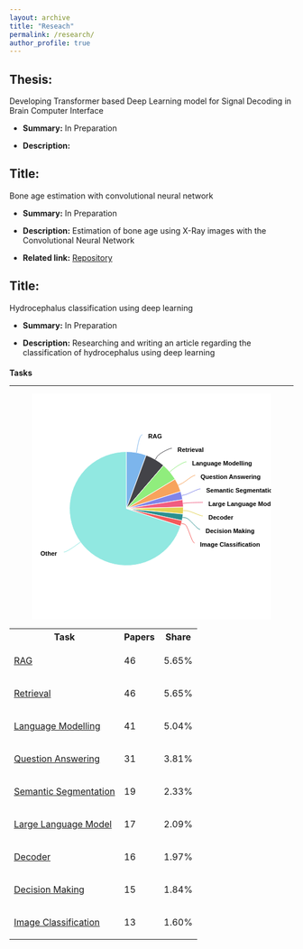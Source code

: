 ```yaml
---
layout: archive
title: "Reseach"
permalink: /research/
author_profile: true
---
```





## Thesis:
Developing Transformer based Deep Learning model for Signal Decoding in Brain Computer Interface

- **Summary:** In Preparation

- **Description:** 








## Title:
Bone age estimation with convolutional neural network

- **Summary:** In Preparation

- **Description:** Estimation of bone age using X-Ray images with the Convolutional Neural Network

- **Related link:** [Repository](https://github.com/Armin-Abdollahi/Bone-Age-Estimation)









## Title:
Hydrocephalus classification using deep learning

- **Summary:** In Preparation

- **Description:** Researching and writing an article regarding the classification of hydrocephalus using deep learning























<div id="tasks">
            <h4 style="margin-bottom: 0.5rem">Tasks</h4>
            <hr>
            <div class="row">
                    <div class="col-lg-6">
                        <figure class="highcharts-figure">
                            <div id="usage-container" data-highcharts-chart="0" style="overflow: hidden;"><div id="highcharts-a52d62a-0" dir="ltr" class="highcharts-container " style="position: relative; overflow: hidden; width: 450px; height: 400px; text-align: left; line-height: normal; z-index: 0; -webkit-tap-highlight-color: rgba(0, 0, 0, 0); user-select: none; touch-action: manipulation; outline: none;"><svg version="1.1" class="highcharts-root" style="font-family:&quot;Lucida Grande&quot;, &quot;Lucida Sans Unicode&quot;, Arial, Helvetica, sans-serif;font-size:12px;" xmlns="http://www.w3.org/2000/svg" width="450" height="400" viewBox="0 0 450 400"><desc>Created with Highcharts 9.3.0</desc><defs><clipPath id="highcharts-a52d62a-11-"><rect x="0" y="0" width="430" height="375" fill="none"></rect></clipPath></defs><rect fill="#ffffff" class="highcharts-background" x="0" y="0" width="450" height="400" rx="0" ry="0"></rect><rect fill="none" class="highcharts-plot-background" x="10" y="10" width="430" height="375"></rect><g class="highcharts-pane-group" data-z-index="0"></g><rect fill="none" class="highcharts-plot-border" data-z-index="1" x="10" y="10" width="430" height="375"></rect><g class="highcharts-series-group" data-z-index="3"><g class="highcharts-series highcharts-series-0 highcharts-pie-series highcharts-tracker" data-z-index="0.1" opacity="1" transform="translate(10,10) scale(1 1)" style="cursor:pointer;" clip-path="none"><path fill="#91e8e1" d="M 343.013783665148 234.6065537239864 A 133.5 133.5 0 1 1 215.81457117826744 60.00012877851876 L 215.8159601582055 61.00012781388568 A 132.5 132.5 0 1 0 342.0623695552967 234.29863946388164 Z" class="highcharts-halo highcharts-color-9" data-z-index="-1" fill-opacity="0.25" visibility="hidden"></path><path fill="#7cb5ec" d="M 157.47942900642678 92.5000020948801 A 101 101 0 0 1 192.4926108691904 98.75551633705835 L 157.5 193.5 A 0 0 0 0 0 157.5 193.5 Z" transform="translate(0,0)" stroke="#ffffff" stroke-width="1" opacity="1" stroke-linejoin="round" class="highcharts-point highcharts-color-0"></path><path fill="#434348" d="M 192.5873378407586 98.79055631433332 A 101 101 0 0 1 223.24296839659587 116.82626195101612 L 157.5 193.5 A 0 0 0 0 0 157.5 193.5 Z" transform="translate(0,0)" stroke="#ffffff" stroke-width="1" opacity="1" stroke-linejoin="round" class="highcharts-point highcharts-color-1"></path><path fill="#90ed7d" d="M 223.31960925038442 116.89204324532139 A 101 101 0 0 1 243.8678563688336 141.13977285904377 L 157.5 193.5 A 0 0 0 0 0 157.5 193.5 Z" transform="translate(0,0)" stroke="#ffffff" stroke-width="1" opacity="1" stroke-linejoin="round" class="highcharts-point highcharts-color-2"></path><path fill="#f7a35c" d="M 243.92017340332328 141.22616688112936 A 101 101 0 0 1 253.80816443443214 163.07406594251574 L 157.5 193.5 A 0 0 0 0 0 157.5 193.5 Z" transform="translate(0,0)" stroke="#ffffff" stroke-width="1" opacity="1" stroke-linejoin="round" class="highcharts-point highcharts-color-3"></path><path fill="#8085e9" d="M 253.83854220934043 163.1703893038646 A 101 101 0 0 1 257.2259969021508 177.50857911653253 L 157.5 193.5 A 0 0 0 0 0 157.5 193.5 Z" transform="translate(0,0)" stroke="#ffffff" stroke-width="1" opacity="1" stroke-linejoin="round" class="highcharts-point highcharts-color-4"></path><path fill="#f15c80" d="M 257.2419384573748 177.60831309252347 A 101 101 0 0 1 258.4604105866097 190.6723695108482 L 157.5 193.5 A 0 0 0 0 0 157.5 193.5 Z" transform="translate(0,0)" stroke="#ffffff" stroke-width="1" opacity="1" stroke-linejoin="round" class="highcharts-point highcharts-color-5"></path><path fill="#e4d354" d="M 258.46318773642656 190.7733313184232 A 101 101 0 0 1 258.04458016827977 203.08057403209028 L 157.5 193.5 A 0 0 0 0 0 157.5 193.5 Z" transform="translate(0,0)" stroke="#ffffff" stroke-width="1" opacity="1" stroke-linejoin="round" class="highcharts-point highcharts-color-6"></path><path fill="#2b908f" d="M 258.0349493235585 203.18111380521452 A 101 101 0 0 1 256.2600185502065 214.6532204631556 L 157.5 193.5 A 0 0 0 0 0 157.5 193.5 Z" transform="translate(0,0)" stroke="#ffffff" stroke-width="1" opacity="1" stroke-linejoin="round" class="highcharts-point highcharts-color-7"></path><path fill="#f45b5b" d="M 256.2388159532637 214.75196988863647 A 101 101 0 0 1 253.6238763836597 224.50323191183313 L 157.5 193.5 A 0 0 0 0 0 157.5 193.5 Z" transform="translate(0,0)" stroke="#ffffff" stroke-width="1" opacity="1" stroke-linejoin="round" class="highcharts-point highcharts-color-8"></path><path fill="#91e8e1" d="M 253.5928250949809 224.59934027058148 A 101 101 0 1 1 157.35971302625478 92.50009742794303 L 157.5 193.5 A 0 0 0 1 0 157.5 193.5 Z" transform="translate(0,0)" stroke="#ffffff" stroke-width="1" opacity="1" stroke-linejoin="round" class="highcharts-point highcharts-color-9"></path></g><g class="highcharts-markers highcharts-series-0 highcharts-pie-series" data-z-index="0.1" opacity="1" transform="translate(10,10) scale(1 1)" clip-path="none"></g></g><text x="225" text-anchor="middle" class="highcharts-title" data-z-index="4" style="color:#333333;font-size:18px;fill:#333333;" y="24"></text><text x="225" text-anchor="middle" class="highcharts-subtitle" data-z-index="4" style="color:#666666;fill:#666666;" y="24"></text><text x="10" text-anchor="start" class="highcharts-caption" data-z-index="4" style="color:#666666;fill:#666666;" y="397"></text><g class="highcharts-data-labels highcharts-series-0 highcharts-pie-series highcharts-tracker" data-z-index="6" opacity="1" transform="translate(10,10) scale(1 1)" style="cursor:pointer;"><path fill="none" class="highcharts-data-label-connector highcharts-color-0" stroke="#7cb5ec" stroke-width="1" d="M 185.6350691962058 62.5 C 180.6350691962058 62.5 177.45620472649802 82.27612714478023 176.39658323659546 88.1818195087742 L 175.3369617466929 94.08751187276816" opacity="1"></path><path fill="none" class="highcharts-data-label-connector highcharts-color-1" stroke="#434348" stroke-width="1" d="M 238.07777451076475 86.5 C 233.07777451076475 86.5 214.87897186784681 96.15189479302207 211.83230079521778 101.32082073321558 L 208.78562972258874 106.4897466734091" opacity="1"></path><path fill="none" class="highcharts-data-label-connector highcharts-color-2" stroke="#90ed7d" stroke-width="1" d="M 263.85087567455946 110.5 C 258.85087567455946 110.5 243.75074801930933 120.49446277089928 239.17106228377077 124.37086297775419 L 234.5913765482322 128.2472631846091" opacity="1"></path><path fill="none" class="highcharts-data-label-connector highcharts-color-3" stroke="#f7a35c" stroke-width="1" d="M 279.46153213770754 134.5 C 274.46153213770754 134.5 260.4688194138592 146.95515894842842 255.00144847153038 149.4265664378924 L 249.53407752920157 151.8979739273564" opacity="1"></path><path fill="none" class="highcharts-data-label-connector highcharts-color-4" stroke="#8085e9" stroke-width="1" d="M 288.737870704476 158.5 C 283.737870704476 158.5 267.4837986864362 167.56616059081344 261.6439509685723 168.94317861254015 L 255.80410325070844 170.32019663426686" opacity="1"></path><path fill="none" class="highcharts-data-label-connector highcharts-color-5" stroke="#f15c80" stroke-width="1" d="M 293.03735097664577 182.5 C 288.03735097664577 182.5 270.01559196976746 183.0481310909096 264.0413127501338 183.60309758165778 L 258.0670335305001 184.15806407240595" opacity="1"></path><path fill="none" class="highcharts-data-label-connector highcharts-color-6" stroke="#e4d354" stroke-width="1" d="M 292.8533658944026 206.5 C 287.8533658944026 206.5 270.43183824933527 197.4242718593338 264.4354574573352 197.21590344202403 L 258.4390766653351 197.00753502471426" opacity="1"></path><path fill="none" class="highcharts-data-label-connector highcharts-color-7" stroke="#2b908f" stroke-width="1" d="M 288.16622457924007 230.5 C 283.16622457924007 230.5 269.1561318376516 210.87550641141036 263.2274876692807 209.9529131506275 L 257.2988435009098 209.03031988984463" opacity="1"></path><path fill="none" class="highcharts-data-label-connector highcharts-color-8" stroke="#f45b5b" stroke-width="1" d="M 278.4310139695155 254.5 C 273.4310139695155 254.5 266.6307831880613 222.8167556315559 260.8362283285182 221.2601137396149 L 255.0416734689751 219.70347184767388" opacity="1"></path><path fill="none" class="highcharts-data-label-connector highcharts-color-9" stroke="#91e8e1" stroke-width="1" d="M 46.578240738382675 270.5816509613279 C 51.578240738382675 270.5816509613279 66.13237559875759 259.99027907351194 70.98375388554922 256.4598217775732 L 75.83513217234085 252.9293644816345" opacity="1"></path><g class="highcharts-label highcharts-data-label highcharts-data-label-color-0" data-z-index="1" style="cursor:pointer;" transform="translate(191,53)" opacity="1"><text x="5" data-z-index="1" y="16" style="color:#000000;font-size:11px;font-weight:bold;fill:#000000;"><tspan class="highcharts-text-outline" fill="#FFFFFF" stroke="#FFFFFF" stroke-width="2px" stroke-linejoin="round" style="">RAG<tspan x="5" y="16">&ZeroWidthSpace;</tspan></tspan>RAG</text></g><g class="highcharts-label highcharts-data-label highcharts-data-label-color-1" data-z-index="1" style="cursor:pointer;" transform="translate(243,77)" opacity="1"><text x="5" data-z-index="1" y="16" style="color:#000000;font-size:11px;font-weight:bold;fill:#000000;"><tspan class="highcharts-text-outline" fill="#FFFFFF" stroke="#FFFFFF" stroke-width="2px" stroke-linejoin="round" style="">Retrieval<tspan x="5" y="16">&ZeroWidthSpace;</tspan></tspan>Retrieval</text></g><g class="highcharts-label highcharts-data-label highcharts-data-label-color-2" data-z-index="1" style="cursor:pointer;" transform="translate(269,101)" opacity="1"><text x="5" data-z-index="1" y="16" style="color:#000000;font-size:11px;font-weight:bold;fill:#000000;"><tspan class="highcharts-text-outline" fill="#FFFFFF" stroke="#FFFFFF" stroke-width="2px" stroke-linejoin="round" style="">Language Modelling<tspan x="5" y="16">&ZeroWidthSpace;</tspan></tspan>Language Modelling</text></g><g class="highcharts-label highcharts-data-label highcharts-data-label-color-3" data-z-index="1" style="cursor:pointer;" transform="translate(284,125)" opacity="1"><text x="5" data-z-index="1" y="16" style="color:#000000;font-size:11px;font-weight:bold;fill:#000000;"><tspan class="highcharts-text-outline" fill="#FFFFFF" stroke="#FFFFFF" stroke-width="2px" stroke-linejoin="round" style="">Question Answering<tspan x="5" y="16">&ZeroWidthSpace;</tspan></tspan>Question Answering</text></g><g class="highcharts-label highcharts-data-label highcharts-data-label-color-4" data-z-index="1" style="cursor:pointer;" transform="translate(294,149)" opacity="1"><text x="5" data-z-index="1" y="16" style="color:#000000;font-size:11px;font-weight:bold;fill:#000000;"><tspan class="highcharts-text-outline" fill="#FFFFFF" stroke="#FFFFFF" stroke-width="2px" stroke-linejoin="round" style="">Semantic Segmentation<tspan x="5" y="16">&ZeroWidthSpace;</tspan></tspan>Semantic Segmentation</text></g><g class="highcharts-label highcharts-data-label highcharts-data-label-color-5" data-z-index="1" style="cursor:pointer;" transform="translate(298,173)" opacity="1"><text x="5" data-z-index="1" y="16" style="color:#000000;font-size:11px;font-weight:bold;fill:#000000;"><tspan class="highcharts-text-outline" fill="#FFFFFF" stroke="#FFFFFF" stroke-width="2px" stroke-linejoin="round" style="">Large Language Model<tspan x="5" y="16">&ZeroWidthSpace;</tspan></tspan>Large Language Model</text></g><g class="highcharts-label highcharts-data-label highcharts-data-label-color-6" data-z-index="1" style="cursor:pointer;" transform="translate(298,197)" opacity="1"><text x="5" data-z-index="1" y="16" style="color:#000000;font-size:11px;font-weight:bold;fill:#000000;"><tspan class="highcharts-text-outline" fill="#FFFFFF" stroke="#FFFFFF" stroke-width="2px" stroke-linejoin="round" style="">Decoder<tspan x="5" y="16">&ZeroWidthSpace;</tspan></tspan>Decoder</text></g><g class="highcharts-label highcharts-data-label highcharts-data-label-color-7" data-z-index="1" style="cursor:pointer;" transform="translate(293,221)" opacity="1"><text x="5" data-z-index="1" y="16" style="color:#000000;font-size:11px;font-weight:bold;fill:#000000;"><tspan class="highcharts-text-outline" fill="#FFFFFF" stroke="#FFFFFF" stroke-width="2px" stroke-linejoin="round" style="">Decision Making<tspan x="5" y="16">&ZeroWidthSpace;</tspan></tspan>Decision Making</text></g><g class="highcharts-label highcharts-data-label highcharts-data-label-color-8" data-z-index="1" style="cursor:pointer;" transform="translate(283,245)" opacity="1"><text x="5" data-z-index="1" y="16" style="color:#000000;font-size:11px;font-weight:bold;fill:#000000;"><tspan class="highcharts-text-outline" fill="#FFFFFF" stroke="#FFFFFF" stroke-width="2px" stroke-linejoin="round" style="">Image Classification<tspan x="5" y="16">&ZeroWidthSpace;</tspan></tspan>Image Classification</text></g><g class="highcharts-label highcharts-data-label highcharts-data-label-color-9" data-z-index="1" style="cursor:pointer;" transform="translate(0,261)" opacity="1"><text x="5" data-z-index="1" y="16" style="color:#000000;font-size:11px;font-weight:bold;fill:#000000;"><tspan class="highcharts-text-outline" fill="#FFFFFF" stroke="#FFFFFF" stroke-width="2px" stroke-linejoin="round" style="">Other<tspan x="5" y="16">&ZeroWidthSpace;</tspan></tspan>Other</text></g></g><g class="highcharts-legend highcharts-no-tooltip" data-z-index="7"><rect fill="none" class="highcharts-legend-box" rx="0" ry="0" x="0" y="0" width="8" height="8" visibility="hidden"></rect><g data-z-index="1"><g></g></g></g><g class="highcharts-label highcharts-tooltip highcharts-color-9" style="cursor:default;white-space:nowrap;pointer-events:none;" data-z-index="8" transform="translate(283,-9999)" opacity="0" visibility="hidden"><path fill="none" class="highcharts-label-box highcharts-tooltip-box highcharts-shadow" d="M 3.5 0.5 L 91.5 0.5 C 94.5 0.5 94.5 0.5 94.5 3.5 L 94.5 44.5 C 94.5 47.5 94.5 47.5 91.5 47.5 L 3.5 47.5 C 0.5 47.5 0.5 47.5 0.5 44.5 L 0.5 3.5 C 0.5 0.5 0.5 0.5 3.5 0.5" stroke="#000000" stroke-opacity="0.049999999999999996" stroke-width="5" transform="translate(1, 1)"></path><path fill="none" class="highcharts-label-box highcharts-tooltip-box highcharts-shadow" d="M 3.5 0.5 L 91.5 0.5 C 94.5 0.5 94.5 0.5 94.5 3.5 L 94.5 44.5 C 94.5 47.5 94.5 47.5 91.5 47.5 L 3.5 47.5 C 0.5 47.5 0.5 47.5 0.5 44.5 L 0.5 3.5 C 0.5 0.5 0.5 0.5 3.5 0.5" stroke="#000000" stroke-opacity="0.09999999999999999" stroke-width="3" transform="translate(1, 1)"></path><path fill="none" class="highcharts-label-box highcharts-tooltip-box highcharts-shadow" d="M 3.5 0.5 L 91.5 0.5 C 94.5 0.5 94.5 0.5 94.5 3.5 L 94.5 44.5 C 94.5 47.5 94.5 47.5 91.5 47.5 L 3.5 47.5 C 0.5 47.5 0.5 47.5 0.5 44.5 L 0.5 3.5 C 0.5 0.5 0.5 0.5 3.5 0.5" stroke="#000000" stroke-opacity="0.15" stroke-width="1" transform="translate(1, 1)"></path><path fill="rgba(247,247,247,0.85)" class="highcharts-label-box highcharts-tooltip-box" d="M 3.5 0.5 L 91.5 0.5 C 94.5 0.5 94.5 0.5 94.5 3.5 L 94.5 44.5 C 94.5 47.5 94.5 47.5 91.5 47.5 L 3.5 47.5 C 0.5 47.5 0.5 47.5 0.5 44.5 L 0.5 3.5 C 0.5 0.5 0.5 0.5 3.5 0.5" stroke="#91e8e1" stroke-width="1"></path><text x="8" data-z-index="1" y="18" style="color:#333333;font-size:12px;fill:#333333;"><tspan style="font-size: 10px">Other</tspan><tspan class="highcharts-br" dy="15" x="8">&ZeroWidthSpace;</tspan>Tasks: <tspan style="font-weight:bold;">70.0%</tspan></text></g></svg></div></div>
                        </figure>
                    </div>
                    <div class="col-lg-6 task-methods">
                        <table>
                            <tbody><tr>
                                <th>Task</th>
                                <th class="text-right">Papers</th>
                                <th class="text-right">Share</th>
                            </tr>
                            
  <tr>
                                <td><span class="dot" style="background-color: #2f7ed8"></span>
                                    
  <a href="/task/rag">RAG</a>
                                    
  </td>
                                <td class="text-right">46</td>
                                <td class="text-right">5.65%</td>
                            </tr>
                            
  <tr>
                                <td><span class="dot" style="background-color: #0d233a"></span>
                                    
   <a href="/task/retrieval">Retrieval</a>
                                    
   </td>
                                <td class="text-right">46</td>
                                <td class="text-right">5.65%</td>
                            </tr>
                            
 <tr>
                                <td><span class="dot" style="background-color: #8bbc21"></span>
                                    
<a href="/task/language-modelling">Language Modelling</a>
                                    
</td>
                                <td class="text-right">41</td>
                                <td class="text-right">5.04%</td>
                            </tr>
                            
<tr>
                                <td><span class="dot" style="background-color: #f28f43"></span>
                                    
<a href="/task/question-answering">Question Answering</a>
                                    
</td>
                                <td class="text-right">31</td>
                                <td class="text-right">3.81%</td>
                            </tr>
                            
<tr>
                                <td><span class="dot" style="background-color: rgb(128, 133, 233)"></span>
                                    
<a href="/task/semantic-segmentation">Semantic Segmentation</a>
                                    
</td>
                                <td class="text-right">19</td>
                                <td class="text-right">2.33%</td>
                            </tr>
                            
<tr>
                                <td><span class="dot" style="background-color: rgb(241, 92, 128)"></span>
                                    
<a href="/task/large-language-model">Large Language Model</a>
                                    
</td>
                                <td class="text-right">17</td>
                                <td class="text-right">2.09%</td>
                            </tr>
                            
<tr>
                                <td><span class="dot" style="background-color: rgb(228, 211, 84)"></span>
                                    
<a href="/task/decoder">Decoder</a>
                                    
</td>
                                <td class="text-right">16</td>
                                <td class="text-right">1.97%</td>
                            </tr>
                            
<tr>
                                <td><span class="dot" style="background-color: rgb(43, 144, 143)"></span>
                                    
<a href="/task/decision-making">Decision Making</a>
                                    
</td>
                                <td class="text-right">15</td>
                                <td class="text-right">1.84%</td>
                            </tr>
                            
<tr>
                                <td><span class="dot" style="background-color: rgb(255, 116, 116)"></span>
                                    
<a href="/task/image-classification">Image Classification</a>
                                    
</td>
                                <td class="text-right">13</td>
                                <td class="text-right">1.60%</td>
                            </tr>
                            
</tbody></table>
                    </div>
                </div>

</div>
